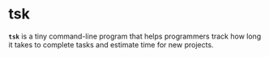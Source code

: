 # tsk

**```tsk```** is a tiny command-line program that helps programmers track how long it takes to complete  tasks and estimate time for new projects.
